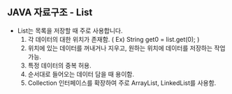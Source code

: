 JAVA 자료구조 - List
-
  - List는 목록을 저장할 때 주로 사용합니다.
    1. 각 데이터의 대한 위치가 존재함. ( Ex) String get0 = list.get(0); )
    2. 위치에 있는 데이터를 꺼내거나 지우고, 원하는 위치에 데이터를 저장하는 작업 가능.
    3. 특정 데이터의 중복 허용.
    4. 순서대로 들어오는 데이터 담을 때 용이함.
    5. Collection 인터페이스를 확장하여 주로 ArrayList, LinkedList를 사용함.
